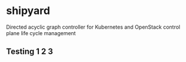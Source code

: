 # shipyard
Directed acyclic graph controller for Kubernetes and OpenStack control plane life cycle management

## Testing 1 2 3
